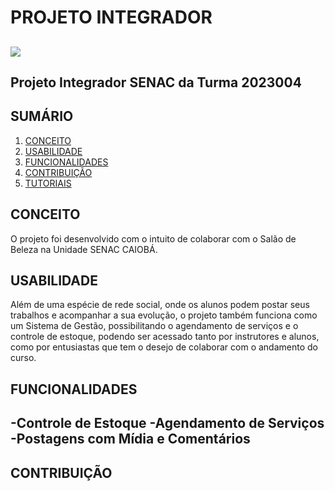 # PROJETO INTEGRADOR

![](https://upload.wikimedia.org/wikipedia/commons/thumb/8/86/Senac_logo.svg/1200px-Senac_logo.svg.png)
--
Projeto Integrador SENAC da Turma 2023004
--
## SUMÁRIO

1. [CONCEITO](#CONCEITO)
2. [USABILIDADE](#USABILIDADE)
3. [FUNCIONALIDADES](#FUNCIONALIDADES)
4. [CONTRIBUIÇÃO](#CONTRIBUIÇÃO)
5. [TUTORIAIS](#TUTORIAIS)

## CONCEITO

O projeto foi desenvolvido com o intuito de colaborar com o Salão de Beleza na Unidade SENAC CAIOBÁ.

## USABILIDADE

Além de uma espécie de rede social, onde os alunos podem postar seus trabalhos e acompanhar a sua evolução, o projeto também funciona como um Sistema de Gestão, possibilitando o agendamento de serviços e o controle de estoque, podendo ser acessado tanto por instrutores e alunos, como por entusiastas que tem o desejo de colaborar com o andamento do curso.

## FUNCIONALIDADES

-Controle de Estoque
-Agendamento de Serviços
-Postagens com Mídia e Comentários
-

## CONTRIBUIÇÃO



